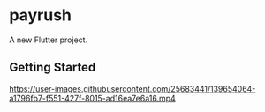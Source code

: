 # payrush

A new Flutter project.

## Getting Started




https://user-images.githubusercontent.com/25683441/139654064-a1796fb7-f551-427f-8015-ad16ea7e6a16.mp4

